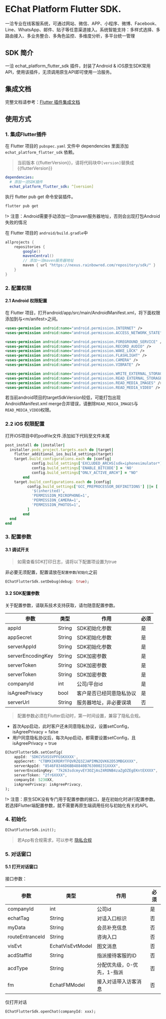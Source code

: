 # EChat Platform Flutter SDK.

一洽专业在线客服系统，可通过网站、微信、APP、小程序、微博、Facebook、Line、WhatsApp、邮件、贴子等任意渠道接入。系统智能支持：多样式选择、多路由接入、多业务整合、多角色监控、多维度分析，多平台统一管理

## SDK 简介

一洽 echat_platform_flutter_sdk 插件，封装了Android & iOS原生SDK常用API，使用该插件，无须调用原生API即可使用一洽服务。 

## 集成文档

完整文档请参考：[Flutter 插件集成文档](https://wiki.echatsoft.com/sdk/flutter-platform/#/)

## 使用方式

### 1. 集成Flutter插件

在 Flutter 项目的 `pubspec.yaml` 文件中 dependencies 里面添加 `echat_platform_flutter_sdk` 依赖。

> 当前版本 {{flutterVersion}}，请将代码块中`[version]`替换成{{flutterVersion}}

```yaml
dependencies:
  # 添加一洽SDK插件
  echat_platform_flutter_sdk: ^[version]
```

执行 flutter pub get 命令安装插件。

```bash
flutter pub get
```

!> 注意：Android需要手动添加一洽maven服务器地址，否则会出现打包Android失败的情况

在 Flutter 项目的 `android/build.gradle`中

```groovy
allprojects {
    repositories {
        google()
        mavenCentral()
        // 添加一洽maven服务器地址
        maven { url "https://nexus.rainbowred.com/repository/sdk/" }
    }
}
```

### 2. 配置权限

#### 2.1 Android 权限配置

在 Flutter 项目，打开android/app/src/main/AndroidManifest.xml，将下面权限添加到<manifest>与<m/anifest>之间。

```xml
<uses-permission android:name="android.permission.INTERNET" />
<uses-permission android:name="android.permission.ACCESS_NETWORK_STATE" />

<uses-permission android:name="android.permission.FOREGROUND_SERVICE" />
<uses-permission android:name="android.permission.RECORD_AUDIO" />
<uses-permission android:name="android.permission.WAKE_LOCK" />
<uses-permission android:name="android.permission.FLASHLIGHT" />
<uses-permission android:name="android.permission.CAMERA" />
<uses-permission android:name="android.permission.VIBRATE" />

<uses-permission android:name="android.permission.WRITE_EXTERNAL_STORAGE" />
<uses-permission android:name="android.permission.READ_EXTERNAL_STORAGE" android:maxSdkVersion="32"/>
<uses-permission android:name="android.permission.READ_MEDIA_IMAGES" />
<uses-permission android:name="android.permission.READ_MEDIA_VIDEO" />
```

若当前android项目的targetSdkVersion较低，可能打包出现AndroidManifest.xml merge合并错误，请删除`READ_MEDIA_IMAGES`与`READ_MEDIA_VIDEO`权限。

### 2.2 iOS 权限配置

打开iOS项目中的podfile文件.添加如下代码至文件末尾

```ruby
post_install do |installer|
  installer.pods_project.targets.each do |target|
    flutter_additional_ios_build_settings(target)
    target.build_configurations.each do |config|
            config.build_settings['EXCLUDED_ARCHS[sdk=iphonesimulator*]'] = 'arm64'
            config.build_settings['ENABLE_BITCODE'] = 'NO'
            config.build_settings["ONLY_ACTIVE_ARCH"] = "NO"
        end
    target.build_configurations.each do |config|
          config.build_settings['GCC_PREPROCESSOR_DEFINITIONS'] ||= [
            '$(inherited)',
            'PERMISSION_MICROPHONE=1',
            'PERMISSION_CAMERA=1',
            'PERMISSION_PHOTOS=1',
          ]
        end
  end
end
```


### 3. 配置参数

#### 3.1 调试开关

> 如需查看SDK打印日志，请将以下配置项设置为true

非必要无须配置，配置请放在`配置参数`/`初始化`之前

```dart
EChatFlutterSdk.setDebug(debug: true);
```

#### 3.2 SDK配置参数

关于配置参数，请联系技术支持获取，请勿随意配置参数。

| 参数              | 类型   | 作用                     | 必须 |
| ----------------- | ------ | ------------------------ | ---- |
| appId             | String | SDK初始化参数            | 是   |
| appSecret         | String | SDK初始化参数            | 是   |
| serverAppId       | String | SDK初始化参数            | 是   |
| serverEncodingKey | String | SDK加密参数              | 是   |
| serverToken       | String | SDK加密参数              | 是   |
| serverToken       | String | SDK加密参数              | 是   |
| companyId         | int    | 公司/平台id              | 是   |
| isAgreePrivacy    | bool   | 客户是否已经同意隐私协议 | 是   |
|serverUrl|String|服务器地址，非必要误填|否|

> 配置参数必须在Flutter启动时，第一时间设置，兼容了隐私合规。

* 首次App启动，此时客户还未同意隐私协议，设置setConfig，isAgreePrivacy = false
* 用户同意隐私协议后，每次App启动，都需要设置setConfig，且isAgreePrivacy = true

```dart
EChatFlutterSdk.setConfig(
    appId: 'SDKCV5XSSVPFGSKXXXX',
    appSecret: "CTBMXIKRDRYTFQVRZQ3ZJAPIMN2QVK62D53MBGXXXX",
    serverAppId: "8546F8346D6BB48840B763000231XXXX",
    serverEncodingKey: "7k263sdcmyvEY3OZjAsZ4RONB4zaZgOZEgEKntEXXXX",
    serverToken: "2fr6XXXX",
    companyId: 5230XX,
    isAgreePrivacy: isAgreePrivacy,
);
```

!> 注意：原生SDK没有专门用于配置参数的接口，是在初始化时进行配置参数。若选择Flutter端配置参数，就不需要再原生端调用任何与初始化有关的API。


### 4. 初始化

```dart
EChatFlutterSdk.init();
```

> 若App有合规需求，可以参考 [隐私合规](TODO)

### 5. 对话窗口

#### 5.1 打开对话窗口

接口参数：

| 参数            | 类型             | 作用                       | 必须 |
| --------------- | ---------------- | -------------------------- | ---- |
| companyId       | int              | 公司id                     | 是   |
| echatTag        | String           | 对话入口标识               | 否   |
| myData          | String           | 会员补充信息               | 否   |
| routeEntranceId | String           | 咨询入口                   | 否   |
| visEvt          | EchatVisEvtModel | 图文消息                   | 否   |
| acdStaffId      | String           | 指派接待客服的ID           | 否   |
| acdType         | String           | 分配优先级，0-优先，1-指派 | 否   |
| fm              | EchatFMModel     | 接入对话带入访客消息       | 否   |

仅打开对话
```dart
EChatFlutterSdk.openChat(companyId: xxx);
```

